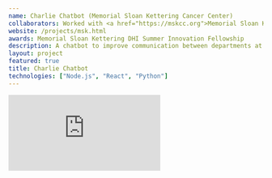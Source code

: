 ```yaml
---
name: Charlie Chatbot (Memorial Sloan Kettering Cancer Center)
collaborators: Worked with <a href="https://mskcc.org">Memorial Sloan Kettering Cancer Center</a>
website: /projects/msk.html
awards: Memorial Sloan Kettering DHI Summer Innovation Fellowship
description: A chatbot to improve communication between departments at Memorial Sloan Kettering Cancer Center
layout: project
featured: true
title: Charlie Chatbot
technologies: ["Node.js", "React", "Python"]
---
```


<div class="embed-responsive embed-responsive-16by9">
<iframe src="https://onedrive.live.com/embed?cid=B238BDEF0F0C3C2F&amp;resid=B238BDEF0F0C3C2F%212362&amp;authkey=AAYB_pn2sO3o8dM&amp;em=2&amp;wdAr=1.7777777777777777" frameborder="0">This is an embedded <a target="_blank" href="https://office.com">Microsoft Office</a> presentation, powered by <a target="_blank" href="https://office.com/webapps">Office</a>.</iframe>
</div>
